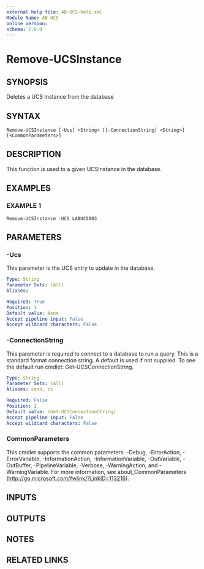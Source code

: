 ```yaml
---
external help file: AB-UCS-help.xml
Module Name: AB-UCS
online version:
schema: 2.0.0
---
```


# Remove-UCSInstance

## SYNOPSIS
Deletes a UCS Instance from the database

## SYNTAX

```
Remove-UCSInstance [-Ucs] <String> [[-ConnectionString] <String>] [<CommonParameters>]
```

## DESCRIPTION
This function is used to a given UCSInstance in the database.

## EXAMPLES

### EXAMPLE 1
```
Remove-UCSInstance -UCS LABUCS003
```

## PARAMETERS

### -Ucs
This parameter is the UCS entry to update in the database.

```yaml
Type: String
Parameter Sets: (All)
Aliases:

Required: True
Position: 1
Default value: None
Accept pipeline input: False
Accept wildcard characters: False
```

### -ConnectionString
This parameter is required to connect to a database to run a query. 
This is a standard format connection string.
A default is used if not supplied. 
To see the default run cmdlet: Get-UCSConnectionString.

```yaml
Type: String
Parameter Sets: (All)
Aliases: conn, cs

Required: False
Position: 2
Default value: (Get-UCSConnectionString)
Accept pipeline input: False
Accept wildcard characters: False
```

### CommonParameters
This cmdlet supports the common parameters: -Debug, -ErrorAction, -ErrorVariable, -InformationAction, -InformationVariable, -OutVariable, -OutBuffer, -PipelineVariable, -Verbose, -WarningAction, and -WarningVariable.
For more information, see about_CommonParameters (http://go.microsoft.com/fwlink/?LinkID=113216).

## INPUTS

## OUTPUTS

## NOTES

## RELATED LINKS
